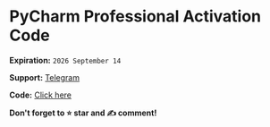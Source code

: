 # PyCharm Professional Activation Code

**Expiration:** ``2026 September 14``

**Support:** [Telegram](https://t.me/icofaq)

**Code:** [Click here](https://github.com/icosoft-uz/pycharm-activation-code/blob/main/code.txt)


**Don't forget to ⭐ star and ✍️ comment!**
